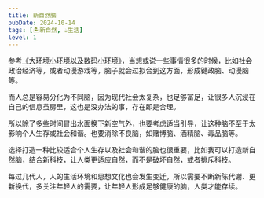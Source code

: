 ```yaml
---
title: 新自然脑
pubDate: 2024-10-14
tags: [🏝新自然, ☕生活]
level: 1
---
```


参考[《大环境小环境以及数码小环境》](/xyy/20240921a)，当想或说一些事情很多的时候，比如社会政治经济等，或者动漫游戏等，脑子就会过拟合到这方面，形成键政脑、动漫脑等。

而人总是容易分化为不同脑，因为现代社会太复杂，也足够富足，让很多人沉浸在自己的信息茧房里，这也是没办法的事，存在即是合理。

所以除了多些时间冒出水面换下新空气外，也要考虑适当引导，让这种脑不至于太影响个人生存或社会和谐。也要消除不良脑，如赌博脑、酒精脑、毒品脑等。

选择打造一种比较适合个人生存以及社会和谐的脑也很重要，比如我可以打造新自然脑，结合新科技，让人类更适应自然，而不是破坏自然，或者排斥科技。

每过几代人，人的生活环境和思想文化也会发生变迁，所以需要不断新陈代谢、更新换代，多关注年轻人的需要，让年轻人形成足够健康的脑，人类才能存续。
